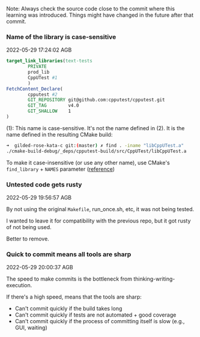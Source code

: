 Note: Always check the source code close to the commit where this learning was introduced. Things might have changed in the future after that commit.

### Name of the library is case-sensitive

2022-05-29 17:24:02 AGB

```CMake
target_link_libraries(text-tests
        PRIVATE
        prod_lib
        CppUTest #1
        )
FetchContent_Declare(
        cpputest #2
        GIT_REPOSITORY git@github.com:cpputest/cpputest.git
        GIT_TAG        v4.0
        GIT_SHALLOW    1
)
```

(1): This name is case-sensitive. It's not the name defined in (2). It is the name defined in the resulting CMake build:

```bash
➜  gilded-rose-kata-c git:(master) ✗ find . -iname "libCppUTest.a"
./cmake-build-debug/_deps/cpputest-build/src/CppUTest/libCppUTest.a
```

To make it case-insensitive (or use any other name), use CMake's `find_library` + `NAMES` parameter ([reference](https://cmake.org/cmake/help/latest/command/find_library.html))

### Untested code gets rusty

2022-05-29 19:56:57 AGB

By not using the original `Makefile`, run\_once.sh, etc, it was not being tested. 

I wanted to leave it for compatibility with the previous repo, but it got rusty of not being used.

Better to remove.

### Quick to commit means all tools are sharp

2022-05-29 20:00:37 AGB

The speed to make commits is the bottleneck from thinking-writing-execution.

If there's a high speed, means that the tools are sharp:

* Can't commit quickly if the build takes long
* Can't commit quickly if tests are not automated + good coverage
* Can't commit quickly if the process of committing itself is slow (e.g., GUI, waiting)

